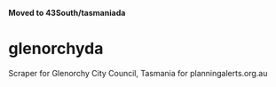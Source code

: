 **Moved to 43South/tasmaniada**

# glenorchyda
Scraper for Glenorchy City Council, Tasmania for planningalerts.org.au
